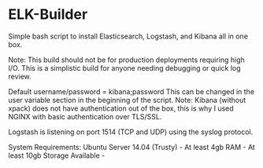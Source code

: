 # ELK-Builder
Simple bash script to install Elasticsearch, Logstash, and Kibana all in one box.

Note: This build should not be for production deployments requiring high I/O. This is a simplistic build for anyone needing debugging or quick log review.

Default username/password = kibana;password
This can be changed in the user variable section in the beginning of the script.
Note: Kibana (without xpack) does not have authentication out of the box, this is why I used NGINX with basic authentication over TLS/SSL.

Logstash is listening on port 1514 (TCP and UDP) using the syslog protocol.

System Requirements: 
Ubuntu Server 14.04 (Trusty) - 
At least 4gb RAM - 
At least 10gb Storage Available -